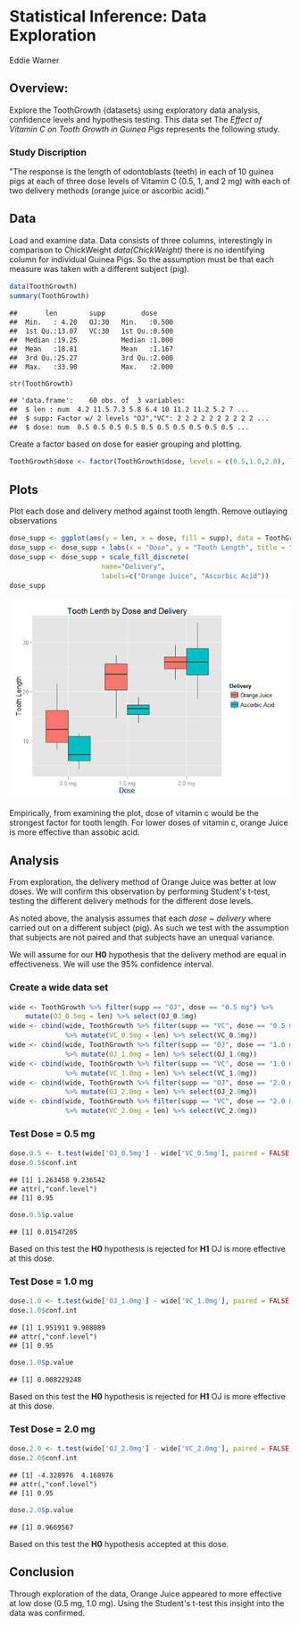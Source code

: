 # Statistical Inference: Data Exploration
Eddie Warner  

## Overview:

Explore the ToothGrowth {datasets} using exploratory data analysis, confidence levels and hypothesis testing. This data set The *Effect of Vitamin C on Tooth Growth in Guinea Pigs* represents the following study.  

### Study Discription
"The response is the length of odontoblasts (teeth) in each of 10 guinea pigs at each of three dose levels of Vitamin C (0.5, 1, and 2 mg) with each of two delivery methods (orange juice or ascorbic acid)."



## Data 
Load and examine data. Data consists of three columns, interestingly in comparison to ChickWeight *data(ChickWeight)* there is no identifying column for individual Guinea Pigs. So the assumption must be that each measure was taken with a different subject (pig). 


```r
data(ToothGrowth)
summary(ToothGrowth)
```

```
##       len        supp         dose      
##  Min.   : 4.20   OJ:30   Min.   :0.500  
##  1st Qu.:13.07   VC:30   1st Qu.:0.500  
##  Median :19.25           Median :1.000  
##  Mean   :18.81           Mean   :1.167  
##  3rd Qu.:25.27           3rd Qu.:2.000  
##  Max.   :33.90           Max.   :2.000
```

```r
str(ToothGrowth)
```

```
## 'data.frame':	60 obs. of  3 variables:
##  $ len : num  4.2 11.5 7.3 5.8 6.4 10 11.2 11.2 5.2 7 ...
##  $ supp: Factor w/ 2 levels "OJ","VC": 2 2 2 2 2 2 2 2 2 2 ...
##  $ dose: num  0.5 0.5 0.5 0.5 0.5 0.5 0.5 0.5 0.5 0.5 ...
```

Create a factor based on dose for easier grouping and plotting.


```r
ToothGrowth$dose <- factor(ToothGrowth$dose, levels = c(0.5,1.0,2.0), labels=c("0.5 mg", "1.0 mg", "2.0 mg"),)
```

## Plots
Plot each dose and delivery method against tooth length. Remove outlaying observations


```r
dose_supp <- ggplot(aes(y = len, x = dose, fill = supp), data = ToothGrowth) + geom_boxplot(outlier.shape=NA)
dose_supp <- dose_supp + labs(x = "Dose", y = "Tooth Length", title = "Tooth Lenth by Dose and Delivery")
dose_supp <- dose_supp + scale_fill_discrete(
                       name="Delivery",
                       labels=c("Orange Juice", "Ascorbic Acid"))
dose_supp
```

![](StatisticalInferenceToothGrowth_files/figure-html/box_plot-1.png) 
  
Empirically, from examining the plot, dose of vitamin c would be the strongest factor for tooth length. For lower doses of vitamin c, orange Juice is more effective than assobic acid.

## Analysis

From exploration, the delivery method of Orange Juice was better at low doses. We will confirm this observation by performing Student's t-test, testing the different delivery methods for the different dose levels. 

As noted above, the analysis assumes that each *dose ~ delivery* where carried out on a different subject (pig). As such we test with the assumption that subjects are not paired and that subjects have an unequal variance.

We will assume for our **H0** hypothesis that the delivery method are equal in effectiveness. We will use the 95% confidence interval.

### Create a wide data set

```r
wide <- ToothGrowth %>% filter(supp == "OJ", dose == "0.5 mg") %>% 
    mutate(OJ_0.5mg = len) %>% select(OJ_0.5mg)
wide <- cbind(wide, ToothGrowth %>% filter(supp == "VC", dose == "0.5 mg") 
              %>% mutate(VC_0.5mg = len) %>% select(VC_0.5mg))
wide <- cbind(wide, ToothGrowth %>% filter(supp == "OJ", dose == "1.0 mg") 
              %>% mutate(OJ_1.0mg = len) %>% select(OJ_1.0mg))
wide <- cbind(wide, ToothGrowth %>% filter(supp == "VC", dose == "1.0 mg") 
              %>% mutate(VC_1.0mg = len) %>% select(VC_1.0mg))
wide <- cbind(wide, ToothGrowth %>% filter(supp == "OJ", dose == "2.0 mg") 
              %>% mutate(OJ_2.0mg = len) %>% select(OJ_2.0mg))
wide <- cbind(wide, ToothGrowth %>% filter(supp == "VC", dose == "2.0 mg") 
              %>% mutate(VC_2.0mg = len) %>% select(VC_2.0mg))
```
### Test Dose = 0.5 mg


```r
dose.0.5 <- t.test(wide['OJ_0.5mg'] - wide['VC_0.5mg'], paired = FALSE, var.equal = FALSE)
dose.0.5$conf.int
```

```
## [1] 1.263458 9.236542
## attr(,"conf.level")
## [1] 0.95
```

```r
dose.0.5$p.value
```

```
## [1] 0.01547205
```
Based on this test the **H0** hypothesis is rejected for **H1** OJ is more effective at this dose.

### Test Dose = 1.0 mg


```r
dose.1.0 <- t.test(wide['OJ_1.0mg'] - wide['VC_1.0mg'], paired = FALSE, var.equal = FALSE)
dose.1.0$conf.int
```

```
## [1] 1.951911 9.908089
## attr(,"conf.level")
## [1] 0.95
```

```r
dose.1.0$p.value
```

```
## [1] 0.008229248
```
Based on this test the **H0** hypothesis is rejected for **H1** OJ is more effective at this dose.

### Test Dose = 2.0 mg


```r
dose.2.0 <- t.test(wide['OJ_2.0mg'] - wide['VC_2.0mg'], paired = FALSE, var.equal = FALSE)
dose.2.0$conf.int
```

```
## [1] -4.328976  4.168976
## attr(,"conf.level")
## [1] 0.95
```

```r
dose.2.0$p.value
```

```
## [1] 0.9669567
```
Based on this test the **H0** hypothesis accepted at this dose.

## Conclusion

Through exploration of the data, Orange Juice appeared to more effective at low dose (0.5 mg, 1.0 mg). Using the Student's t-test this insight into the data was confirmed. 

